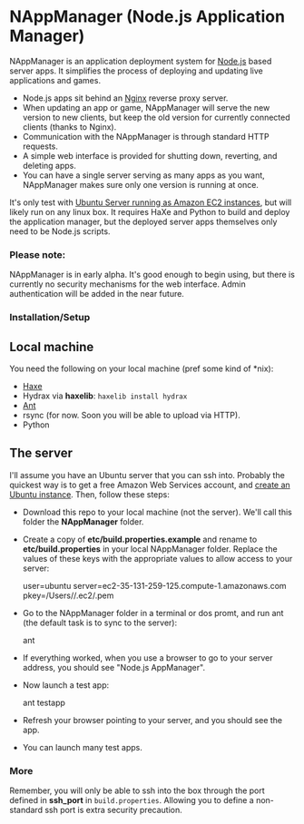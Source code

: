 [ubuntuamazon]: https://help.ubuntu.com/community/EC2StartersGuide
[nodejs]: http://nodejs.org/
[nginx]: http://nginx.net/
[haxe]: http://haxe.org/
[npm]: http://npmjs.org/
[ant]: http://ant.apache.org/

# NAppManager (Node.js Application Manager)

NAppManager is an application deployment system for [Node.js][nodejs] based server apps. It simplifies the process of deploying and updating live applications and games.  

- Node.js apps sit behind an [Nginx][nginx] reverse proxy server.
- When updating an app or game, NAppManager will serve the new version to new clients, but keep the old version for currently connected clients (thanks to Nginx).
- Communication with the NAppManager is through standard HTTP requests.
- A simple web interface is provided for shutting down, reverting, and deleting apps.
- You can have a single server serving as many apps as you want, NAppManager makes sure only one version is running at once.

It's only test with [Ubuntu Server running as Amazon EC2 instances][ubuntuamazon], but will likely run on any linux box.  It requires HaXe and Python to build and deploy the application manager, but the deployed server apps themselves only need to be Node.js scripts. 

### Please note:

NAppManager is in early alpha.  It's good enough to begin using, but there is currently no security mechanisms for the web interface.  Admin authentication will be added in the near future.  

### Installation/Setup

## Local machine

You need the following on your local machine (pref some kind of \*nix):

- [Haxe](http://haxe.org/download)
- Hydrax via **haxelib**: `haxelib install hydrax`
- [Ant][ant]
- rsync (for now.  Soon you will be able to upload via HTTP). 
- Python

## The server

I'll assume you have an Ubuntu server that you can ssh into.  Probably the quickest way is to get a free Amazon Web Services account, and [create an Ubuntu instance][ubuntuamazon].  Then, follow these steps:

- Download this repo to your local machine (not the server).  We'll call this folder the **NAppManager** folder.
- Create a copy of **etc/build.properties.example** and rename to **etc/build.properties** in your local NAppManager folder.  Replace the values of these keys with the appropriate values to allow access to your server:

	user=ubuntu
	server=ec2-35-131-259-125.compute-1.amazonaws.com
	pkey=/Users/<your login>/.ec2/<your ec2 key>.pem

- Go to the NAppManager folder in a terminal or dos promt, and run ant (the default task is to sync to the server):

	ant
	
- If everything worked, when you use a browser to go to your server address, you should see "Node.js AppManager".
- Now launch a test app:
	
	ant testapp
	
- Refresh your browser pointing to your server, and you should see the app.
- You can launch many test apps. 

### More

Remember, you will only be able to ssh into the box through the port defined in **ssh_port** in `build.properties`.  Allowing you to define a non-standard ssh port is extra security precaution.



